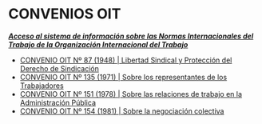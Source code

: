 # CONVENIOS OIT

__[_Acceso al sistema de información sobre las Normas Internacionales del Trabajo de la Organización Internacional del Trabajo_](https://www.ilo.org/dyn/normlex/es/f?p=NORMLEXPUB:12000:0::NO:::)__

* [CONVENIO OIT Nº 87 (1948) | Libertad Sindical y Protección del Derecho de Sindicación](convenio-oit-no-87.md)
* [CONVENIO OIT Nº 135 (1971) | Sobre los representantes de los Trabajadores](convenio-oit-no-135.md)
* [CONVENIO OIT Nº 151 (1978) | Sobre las relaciones de trabajo en la Administración Pública](convenio-oit-no-151.md)
* [CONVENIO OIT Nº 154 (1981) | Sobre la negociación colectiva](convenio-oit-no-154.md)
